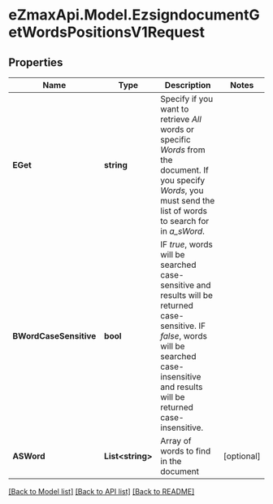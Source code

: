 
# eZmaxApi.Model.EzsigndocumentGetWordsPositionsV1Request

## Properties

Name | Type | Description | Notes
------------ | ------------- | ------------- | -------------
**EGet** | **string** | Specify if you want to retrieve *All* words or specific *Words* from the document. If you specify *Words*, you must send the list of words to search for in *a_sWord*. | 
**BWordCaseSensitive** | **bool** | IF *true*, words will be searched case-sensitive and results will be returned case-sensitive. IF *false*, words will be searched case-insensitive and results will be returned case-insensitive. | 
**ASWord** | **List&lt;string&gt;** | Array of words to find in the document | [optional] 

[[Back to Model list]](../README.md#documentation-for-models)
[[Back to API list]](../README.md#documentation-for-api-endpoints)
[[Back to README]](../README.md)

